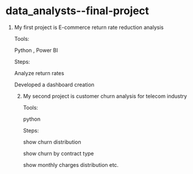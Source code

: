 # data_analysts--final-project

1. My first project is E-commerce return rate reduction analysis

   Tools:

   Python , Power BI

   Steps:

   Analyze return rates

   Developed a dashboard creation

   2. My second project is customer churn analysis for telecom industry


      Tools:

      python

      Steps:

      show churn distribution

      show churn by contract type

      show monthly charges distribution etc.
